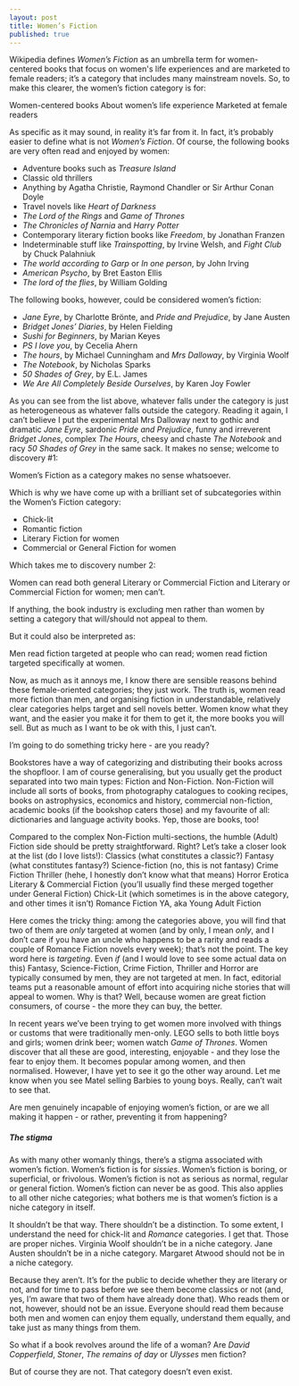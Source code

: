 ```yaml
---
layout: post
title: Women’s Fiction
published: true
---
```


Wikipedia defines _Women’s Fiction_ as an umbrella term for women-centered books that focus on women's life experiences and are marketed to female readers; it’s a category that includes many mainstream novels. So, to make this clearer, the women’s fiction category is for:

Women-centered books
About women’s life experience
Marketed at female readers

As specific as it may sound, in reality it’s far from it. In fact, it’s probably easier to define what is not _Women’s Fiction_. Of course, the following books are very often read and enjoyed by women:

- Adventure books such as _Treasure Island_
- Classic old thrillers 
- Anything by Agatha Christie, Raymond Chandler or Sir Arthur Conan Doyle
- Travel novels like _Heart of Darkness_
- _The Lord of the Rings_ and _Game of Thrones_
- _The Chronicles of Narnia_ and _Harry Potter_
- Contemporary literary fiction books like _Freedom_, by Jonathan Franzen
- Indeterminable stuff like _Trainspotting_, by Irvine Welsh, and _Fight Club_ by Chuck Palahniuk
- _The world according to Garp_ or _In one person_, by John Irving
- _American Psycho_, by Bret Easton Ellis
- _The lord of the flies_, by William Golding

The following books, however, could be considered women’s fiction:

- _Jane Eyre_, by Charlotte Brönte, and _Pride and Prejudice_, by Jane Austen
- _Bridget Jones’ Diaries_, by Helen Fielding
- _Sushi for Beginners_, by Marian Keyes
- _PS I love you_, by Cecelia Ahern
- _The hours_, by Michael Cunningham and _Mrs Dalloway_, by Virginia Woolf
- _The Notebook_, by Nicholas Sparks
- _50 Shades of Grey_, by E.L. James
- _We Are All Completely Beside Ourselves_, by Karen Joy Fowler

As you can see from the list above, whatever falls under the category is just as heterogeneous as whatever falls outside the category. Reading it again, I can’t believe I put the experimental Mrs Dalloway next to gothic and dramatic _Jane Eyre_, sardonic _Pride and Prejudice_, funny and irreverent _Bridget Jones_, complex _The Hours_, cheesy and chaste _The Notebook_ and racy _50 Shades of Grey_ in the same sack. It makes no sense; welcome to discovery #1: 

Women’s Fiction as a category makes no sense whatsoever. 

Which is why we have come up with a brilliant set of subcategories within the Women’s Fiction category:

- Chick-lit
- Romantic fiction
- Literary Fiction for women
- Commercial or General Fiction for women

Which takes me to discovery number 2:

Women can read both general Literary or Commercial Fiction and Literary or Commercial Fiction for women; men can’t. 

If anything, the book industry is excluding men rather than women by setting a category that will/should not appeal to them. 

But it could also be interpreted as:

Men read fiction targeted at people who can read; women read fiction targeted specifically at women.

Now, as much as it annoys me, I know there are sensible reasons behind these female-oriented categories; they just work. The truth is, women read more fiction than men, and organising fiction in understandable, relatively clear categories helps target and sell novels better. Women know what they want, and the easier you make it for them to get it, the more books you will sell. But as much as I want to be ok with this, I just can’t.

I’m going to do something tricky here - are you ready?

Bookstores have a way of categorizing and distributing their books across the shopfloor. I am of course generalising, but you usually get the product separated into two main types: Fiction and Non-Fiction. Non-Fiction will include all sorts of books, from photography catalogues to cooking recipes, books on astrophysics, economics and history, commercial non-fiction, academic books (if the bookshop caters those) and my favourite of all: dictionaries and language activity books. Yep, those are books, too!

Compared to the complex Non-Fiction multi-sections, the humble (Adult) Fiction side should be pretty straightforward. Right? Let’s take a closer look at the list (do I love lists!):
Classics (what constitutes a classic?)
Fantasy (what constitutes fantasy?)
Science-fiction (no, this is not fantasy)
Crime Fiction 
Thriller (hehe, I honestly don’t know what that means)
Horror
Erotica
Literary & Commercial Fiction (you’ll usually find these merged together under General Fiction)
Chick-Lit (which sometimes is in the above category, and other times it isn’t)
Romance Fiction
YA, aka Young Adult Fiction

Here comes the tricky thing: among the categories above, you will find that two of them are _only_ targeted at women (and by only, I mean _only_, and I don’t care if you have an uncle who happens to be a rarity and reads a couple of Romance Fiction novels every week); that’s not the point. The key word here is _targeting_. Even _if_ (and I would love to see some actual data on this) Fantasy, Science-Fiction, Crime Fiction, Thriller and Horror are typically consumed by men, they are not targeted at men. In fact, editorial teams put a reasonable amount of effort into acquiring niche stories that will appeal to women. Why is that? Well, because women are great fiction consumers, of course - the more they can buy, the better. 

In recent years we’ve been trying to get women more involved with things or customs that were traditionally men-only. LEGO sells to both little boys and girls; women drink beer; women watch _Game of Thrones_. Women discover that all these are good, interesting, enjoyable - and they lose the fear to enjoy them. It becomes popular among women, and then normalised. However, I have yet to see it go the other way around. Let me know when you see Matel selling Barbies to young boys. Really, can’t wait to see that.

Are men genuinely incapable of enjoying women’s fiction, or are we all making it happen - or rather, preventing it from happening?

##### The stigma

As with many other womanly things, there’s a stigma associated with women’s fiction. Women’s fiction is for _sissies_. Women’s fiction is boring, or superficial, or frivolous. Women’s fiction is not as serious as normal, regular or general fiction. Women’s fiction can never be as good. This also applies to all other niche categories; what bothers me is that women’s fiction is a niche category in itself.

It shouldn’t be that way. There shouldn’t be a distinction. To some extent, I understand the need for chick-lit and _Romance_ categories. I get that. Those are proper niches. Virginia Woolf shouldn’t be in a niche category. Jane Austen shouldn’t be in a niche category. Margaret Atwood should not be in a niche category.

Because they aren’t. It’s for the public to decide whether they are literary or not, and for time to pass before we see them become classics or not (and, yes, I’m aware that two of them have already done that). Who reads them or not, however, should not be an issue. Everyone should read them because both men and women can enjoy them equally, understand them equally, and take just as many things from them.

So what if a book revolves around the life of a woman? Are _David Copperfield_, _Stoner_, _The remains of day_ or _Ulysses_ men fiction? 

But of course they are not. That category doesn’t even exist.